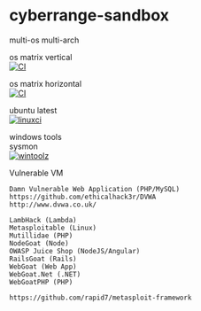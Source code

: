 # cyberrange-sandbox
multi-os multi-arch

os matrix vertical  
[![CI](https://github.com/githubfoam/cyberrange-sandbox/workflows/CI/badge.svg)](https://github.com/githubfoam/cyberrange-sandbox/actions?query=workflow%3A%22CI%22+branch%3Adev)  



os matrix horizontal  
[![CI](https://github.com/githubfoam/cyberrange-sandbox/workflows/matrixci/badge.svg)](https://github.com/githubfoam/cyberrange-sandbox/actions?query=workflow%3A%matrixci%22+branch%3Adev)

ubuntu latest  
[![linuxci](https://github.com/githubfoam/cyberrange-sandbox/workflows/linuxci/badge.svg)](https://github.com/githubfoam/cyberrange-sandbox/actions?query=workflow%3A%22linuxci%22+branch%3Adev)

windows tools  
sysmon  
[![wintoolz](https://github.com/githubfoam/cyberrange-sandbox/workflows/wintoolz/badge.svg)](https://github.com/githubfoam/cyberrange-sandbox/actions?query=workflow%3A%22wintoolz%22+branch%3Adev)  

Vulnerable VM
~~~~
Damn Vulnerable Web Application (PHP/MySQL)
https://github.com/ethicalhack3r/DVWA
http://www.dvwa.co.uk/

LambHack (Lambda)
Metasploitable (Linux)
Mutillidae (PHP)
NodeGoat (Node)
OWASP Juice Shop (NodeJS/Angular)
RailsGoat (Rails)
WebGoat (Web App)
WebGoat.Net (.NET)
WebGoatPHP (PHP)

https://github.com/rapid7/metasploit-framework
~~~~
